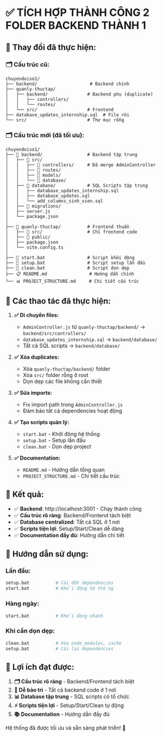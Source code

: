 # ✅ TÍCH HỢP THÀNH CÔNG 2 FOLDER BACKEND THÀNH 1

## 🎯 Thay đổi đã thực hiện:

### 🗂️ **Cấu trúc cũ:**
```
chuyendoiso1/
├── backend/                    # Backend chính
├── quanly-thuctap/
│   ├── backend/               # Backend phụ (duplicate)
│   │   ├── controllers/
│   │   └── routes/
│   └── src/                   # Frontend
├── database_updates_internship.sql  # File rời
└── src/                       # Thư mục rỗng
```

### 🗂️ **Cấu trúc mới (đã tối ưu):**
```
chuyendoiso1/
├── 📂 backend/                 # Backend tập trung
│   ├── 📂 src/
│   │   ├── 📂 controllers/     # Đã merge AdminController
│   │   ├── 📂 routes/
│   │   ├── 📂 models/
│   │   └── 📂 database/
│   ├── 📂 database/            # SQL Scripts tập trung
│   │   ├── database_updates_internship.sql
│   │   ├── database_updates.sql
│   │   └── add_columns_sinh_vien.sql
│   ├── 📂 migrations/
│   ├── server.js
│   └── package.json
│
├── 📂 quanly-thuctap/          # Frontend thuần
│   ├── 📂 src/                 # Chỉ frontend code
│   ├── 📂 public/
│   ├── package.json
│   └── vite.config.ts
│
├── 🚀 start.bat                # Script khởi động
├── 🔧 setup.bat                # Script setup lần đầu
├── 🧹 clean.bat                # Script dọn dẹp
├── 📋 README.md                # Hướng dẫn chính
└── 📊 PROJECT_STRUCTURE.md     # Chi tiết cấu trúc
```

## 🔄 **Các thao tác đã thực hiện:**

1. **✅ Di chuyển files:**
   - `AdminController.js` từ `quanly-thuctap/backend/` → `backend/src/controllers/`
   - `database_updates_internship.sql` → `backend/database/`
   - Tất cả SQL scripts → `backend/database/`

2. **✅ Xóa duplicates:**
   - Xóa `quanly-thuctap/backend/` folder
   - Xóa `src/` folder rỗng ở root
   - Dọn dẹp các file không cần thiết

3. **✅ Sửa imports:**
   - Fix import path trong `AdminController.js`
   - Đảm bảo tất cả dependencies hoạt động

4. **✅ Tạo scripts quản lý:**
   - `start.bat` - Khởi động hệ thống
   - `setup.bat` - Setup lần đầu
   - `clean.bat` - Dọn dẹp project

5. **✅ Documentation:**
   - `README.md` - Hướng dẫn tổng quan
   - `PROJECT_STRUCTURE.md` - Chi tiết cấu trúc

## 🚀 **Kết quả:**

- ✅ **Backend**: http://localhost:3001 - Chạy thành công
- ✅ **Cấu trúc rõ ràng**: Backend/Frontend tách biệt
- ✅ **Database centralized**: Tất cả SQL ở 1 nơi
- ✅ **Scripts tiện lợi**: Setup/Start/Clean dễ dàng
- ✅ **Documentation đầy đủ**: Hướng dẫn chi tiết

## 📝 **Hướng dẫn sử dụng:**

### Lần đầu:
```bash
setup.bat          # Cài đặt dependencies
start.bat          # Khởi động hệ thống
```

### Hàng ngày:
```bash
start.bat          # Khởi động nhanh
```

### Khi cần dọn dẹp:
```bash
clean.bat          # Xóa node_modules, cache
setup.bat          # Cài lại dependencies
```

## 🎉 **Lợi ích đạt được:**

1. **🗂️ Cấu trúc rõ ràng** - Backend/Frontend tách biệt
2. **🚀 Dễ bảo trì** - Tất cả backend code ở 1 nơi
3. **📊 Database tập trung** - SQL scripts có tổ chức
4. **⚡ Scripts tiện lợi** - Setup/Start/Clean tự động
5. **📚 Documentation** - Hướng dẫn đầy đủ

Hệ thống đã được tối ưu và sẵn sàng phát triển! 🎯